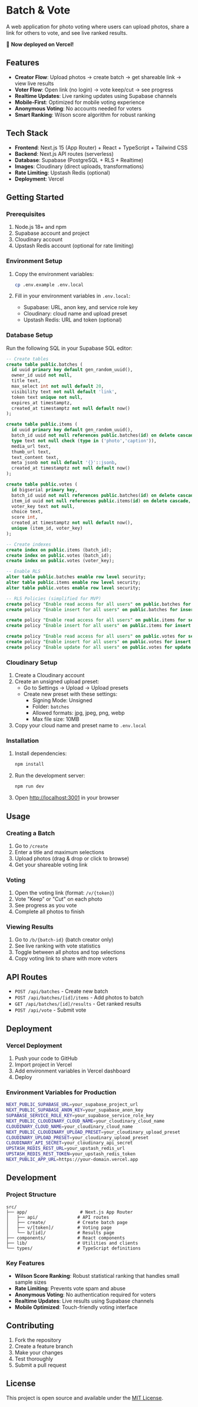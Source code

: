 # Batch & Vote

A web application for photo voting where users can upload photos, share a link for others to vote, and see live ranked results.

🚀 **Now deployed on Vercel!**

## Features

-   **Creator Flow**: Upload photos → create batch → get shareable link → view live results
-   **Voter Flow**: Open link (no login) → vote keep/cut → see progress
-   **Realtime Updates**: Live ranking updates using Supabase channels
-   **Mobile-First**: Optimized for mobile voting experience
-   **Anonymous Voting**: No accounts needed for voters
-   **Smart Ranking**: Wilson score algorithm for robust ranking

## Tech Stack

-   **Frontend**: Next.js 15 (App Router) + React + TypeScript + Tailwind CSS
-   **Backend**: Next.js API routes (serverless)
-   **Database**: Supabase (PostgreSQL + RLS + Realtime)
-   **Images**: Cloudinary (direct uploads, transformations)
-   **Rate Limiting**: Upstash Redis (optional)
-   **Deployment**: Vercel

## Getting Started

### Prerequisites

1. Node.js 18+ and npm
2. Supabase account and project
3. Cloudinary account
4. Upstash Redis account (optional for rate limiting)

### Environment Setup

1. Copy the environment variables:

    ```bash
    cp .env.example .env.local
    ```

2. Fill in your environment variables in `.env.local`:
    - Supabase: URL, anon key, and service role key
    - Cloudinary: cloud name and upload preset
    - Upstash Redis: URL and token (optional)

### Database Setup

Run the following SQL in your Supabase SQL editor:

```sql
-- Create tables
create table public.batches (
  id uuid primary key default gen_random_uuid(),
  owner_id uuid not null,
  title text,
  max_select int not null default 20,
  visibility text not null default 'link',
  token text unique not null,
  expires_at timestamptz,
  created_at timestamptz not null default now()
);

create table public.items (
  id uuid primary key default gen_random_uuid(),
  batch_id uuid not null references public.batches(id) on delete cascade,
  type text not null check (type in ('photo','caption')),
  media_url text,
  thumb_url text,
  text_content text,
  meta jsonb not null default '{}'::jsonb,
  created_at timestamptz not null default now()
);

create table public.votes (
  id bigserial primary key,
  batch_id uuid not null references public.batches(id) on delete cascade,
  item_id uuid not null references public.items(id) on delete cascade,
  voter_key text not null,
  choice text,
  score int,
  created_at timestamptz not null default now(),
  unique (item_id, voter_key)
);

-- Create indexes
create index on public.items (batch_id);
create index on public.votes (batch_id);
create index on public.votes (voter_key);

-- Enable RLS
alter table public.batches enable row level security;
alter table public.items enable row level security;
alter table public.votes enable row level security;

-- RLS Policies (simplified for MVP)
create policy "Enable read access for all users" on public.batches for select using (true);
create policy "Enable insert for all users" on public.batches for insert with check (true);

create policy "Enable read access for all users" on public.items for select using (true);
create policy "Enable insert for all users" on public.items for insert with check (true);

create policy "Enable read access for all users" on public.votes for select using (true);
create policy "Enable insert for all users" on public.votes for insert with check (true);
create policy "Enable update for all users" on public.votes for update using (true);
```

### Cloudinary Setup

1. Create a Cloudinary account
2. Create an unsigned upload preset:
    - Go to Settings → Upload → Upload presets
    - Create new preset with these settings:
        - Signing Mode: Unsigned
        - Folder: `batches`
        - Allowed formats: jpg, jpeg, png, webp
        - Max file size: 10MB
3. Copy your cloud name and preset name to `.env.local`

### Installation

1. Install dependencies:

    ```bash
    npm install
    ```

2. Run the development server:

    ```bash
    npm run dev
    ```

3. Open [http://localhost:3001](http://localhost:3001) in your browser

## Usage

### Creating a Batch

1. Go to `/create`
2. Enter a title and maximum selections
3. Upload photos (drag & drop or click to browse)
4. Get your shareable voting link

### Voting

1. Open the voting link (format: `/v/{token}`)
2. Vote "Keep" or "Cut" on each photo
3. See progress as you vote
4. Complete all photos to finish

### Viewing Results

1. Go to `/b/{batch-id}` (batch creator only)
2. See live ranking with vote statistics
3. Toggle between all photos and top selections
4. Copy voting link to share with more voters

## API Routes

-   `POST /api/batches` - Create new batch
-   `POST /api/batches/[id]/items` - Add photos to batch
-   `GET /api/batches/[id]/results` - Get ranked results
-   `POST /api/vote` - Submit vote

## Deployment

### Vercel Deployment

1. Push your code to GitHub
2. Import project in Vercel
3. Add environment variables in Vercel dashboard
4. Deploy

### Environment Variables for Production

```bash
NEXT_PUBLIC_SUPABASE_URL=your_supabase_project_url
NEXT_PUBLIC_SUPABASE_ANON_KEY=your_supabase_anon_key
SUPABASE_SERVICE_ROLE_KEY=your_supabase_service_role_key
NEXT_PUBLIC_CLOUDINARY_CLOUD_NAME=your_cloudinary_cloud_name
CLOUDINARY_CLOUD_NAME=your_cloudinary_cloud_name
NEXT_PUBLIC_CLOUDINARY_UPLOAD_PRESET=your_cloudinary_upload_preset
CLOUDINARY_UPLOAD_PRESET=your_cloudinary_upload_preset
CLOUDINARY_API_SECRET=your_cloudinary_api_secret
UPSTASH_REDIS_REST_URL=your_upstash_redis_url
UPSTASH_REDIS_REST_TOKEN=your_upstash_redis_token
NEXT_PUBLIC_APP_URL=https://your-domain.vercel.app
```

## Development

### Project Structure

```
src/
├── app/                    # Next.js App Router
│   ├── api/               # API routes
│   ├── create/            # Create batch page
│   ├── v/[token]/         # Voting page
│   └── b/[id]/            # Results page
├── components/            # React components
├── lib/                   # Utilities and clients
└── types/                 # TypeScript definitions
```

### Key Features

-   **Wilson Score Ranking**: Robust statistical ranking that handles small sample sizes
-   **Rate Limiting**: Prevents vote spam and abuse
-   **Anonymous Voting**: No authentication required for voters
-   **Realtime Updates**: Live results using Supabase channels
-   **Mobile Optimized**: Touch-friendly voting interface

## Contributing

1. Fork the repository
2. Create a feature branch
3. Make your changes
4. Test thoroughly
5. Submit a pull request

## License

This project is open source and available under the [MIT License](LICENSE).

